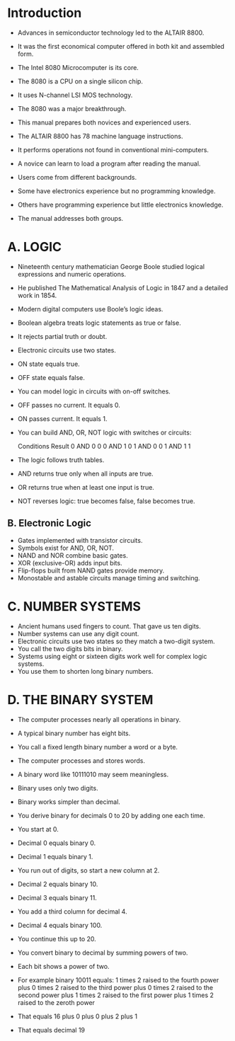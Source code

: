 # Introduction

- Advances in semiconductor technology led to the ALTAIR 8800.
- It was the first economical computer offered in both kit and assembled form.
- The Intel 8080 Microcomputer is its core.
- The 8080 is a CPU on a single silicon chip.
- It uses N-channel LSI MOS technology.
- The 8080 was a major breakthrough.

- This manual prepares both novices and experienced users.
- The ALTAIR 8800 has 78 machine language instructions.
- It performs operations not found in conventional mini-computers.
- A novice can learn to load a program after reading the manual.

- Users come from different backgrounds.
- Some have electronics experience but no programming knowledge.
- Others have programming experience but little electronics knowledge.
- The manual addresses both groups.



# A. LOGIC

- Nineteenth century mathematician George Boole studied logical expressions and numeric operations.
- He published The Mathematical Analysis of Logic in 1847 and a detailed work in 1854.
- Modern digital computers use Boole’s logic ideas.

- Boolean algebra treats logic statements as true or false.
- It rejects partial truth or doubt.
- Electronic circuits use two states.
- ON state equals true.
- OFF state equals false.

- You can model logic in circuits with on-off switches.
- OFF passes no current. It equals 0.
- ON passes current. It equals 1.

- You can build AND, OR, NOT logic with switches or circuits:

  Conditions   Result
  0 AND 0      0
  0 AND 1      0
  1 AND 0      0
  1 AND 1      1

- The logic follows truth tables.
- AND returns true only when all inputs are true.
- OR returns true when at least one input is true.
- NOT reverses logic: true becomes false, false becomes true.


## B. Electronic Logic
- Gates implemented with transistor circuits.
- Symbols exist for AND, OR, NOT.
- NAND and NOR combine basic gates.
- XOR (exclusive-OR) adds input bits.
- Flip-flops built from NAND gates provide memory.
- Monostable and astable circuits manage timing and switching.

# C. NUMBER SYSTEMS

- Ancient humans used fingers to count. That gave us ten digits.
- Number systems can use any digit count.
- Electronic circuits use two states so they match a two-digit system.
- You call the two digits bits in binary.
- Systems using eight or sixteen digits work well for complex logic systems.
- You use them to shorten long binary numbers.

# D. THE BINARY SYSTEM

- The computer processes nearly all operations in binary.
- A typical binary number has eight bits.
- You call a fixed length binary number a word or a byte.
- The computer processes and stores words.
- A binary word like 10111010 may seem meaningless.
- Binary uses only two digits.
- Binary works simpler than decimal.
- You derive binary for decimals 0 to 20 by adding one each time.
- You start at 0.
- Decimal 0 equals binary 0.
- Decimal 1 equals binary 1.
- You run out of digits, so start a new column at 2.
- Decimal 2 equals binary 10.
- Decimal 3 equals binary 11.
- You add a third column for decimal 4.
- Decimal 4 equals binary 100.
- You continue this up to 20.



- You convert binary to decimal by summing powers of two.
- Each bit shows a power of two.
- For example binary 10011 equals:
  1 times 2 raised to the fourth power
  plus 0 times 2 raised to the third power
  plus 0 times 2 raised to the second power
  plus 1 times 2 raised to the first power
  plus 1 times 2 raised to the zeroth power
- That equals 16 plus 0 plus 0 plus 2 plus 1
- That equals decimal 19

